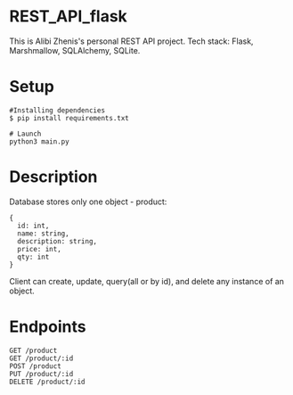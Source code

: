 # REST_API_flask
This is Alibi Zhenis's personal REST API project. Tech stack: Flask, Marshmallow, SQLAlchemy, SQLite.

# Setup
```
#Installing dependencies
$ pip install requirements.txt

# Launch
python3 main.py
```

# Description
Database stores only one object - product:
```
{
  id: int,
  name: string,
  description: string,
  price: int,
  qty: int
}
```
Client can create, update, query(all or by id), and delete any instance of an object.

# Endpoints
```
GET /product
GET /product/:id
POST /product
PUT /product/:id
DELETE /product/:id
```
